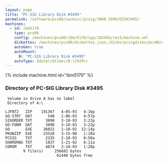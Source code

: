 ```yaml
---
layout: page
title: "PC-SIG Library Disk #3495"
permalink: /software/pcx86/sw/misc/pcsig/3000-3999/DISK3495/
machines:
  - id: ibm5170
    type: pcx86
    config: /machines/pcx86/ibm/5170/cga/1024kb/rev3/machine.xml
    diskettes: /machines/pcx86/diskettes.json,/disks/pcsigdisks/pcx86/diskettes.json
    autoGen: true
    autoMount:
      B: "PC-SIG Library Disk #3495"
    autoType: $date\r$time\rB:\rDIR\r
---
```


{% include machine.html id="ibm5170" %}

### Directory of PC-SIG Library Disk #3495

     Volume in drive A has no label
     Directory of A:\

    LJFNT2   ZIP    191367   4-05-93   4:16p
    GO-STRT  DAT       540   1-06-93   4:57p
    SIGORDER TXT      3090   3-10-93   3:22p
    GO-FORM  DAT      3090   3-10-93   3:22p
    GO       EXE     26022   1-10-92  12:14p
    PKUNZIP  EXE     23528   3-15-90   1:10a
    PCSIG    TXT      2335   2-10-93   8:50a
    SHAREMAG TXT      1837   1-21-92   6:11a
    CDROM    TXT      4874   3-18-93   1:28p
            9 file(s)     256683 bytes
                           61440 bytes free
